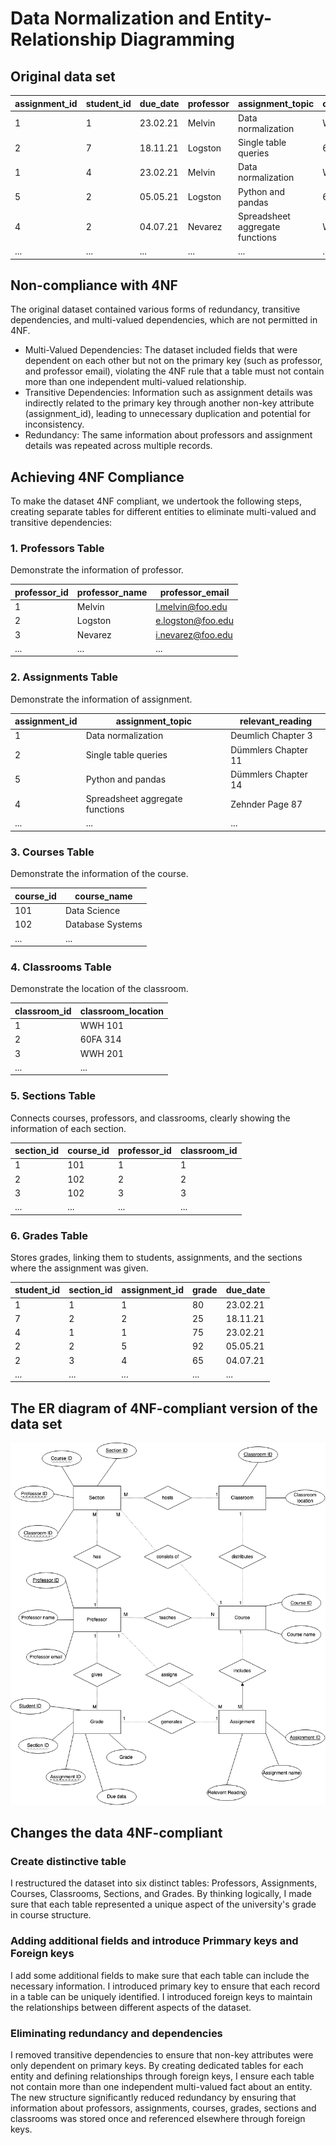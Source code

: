 # Data Normalization and Entity-Relationship Diagramming

## Original data set
| assignment_id | student_id | due_date | professor | assignment_topic                | classroom | grade | relevant_reading    | professor_email   |
| :------------ | :--------- | :------- | :-------- | :------------------------------ | :-------- | :---- | :------------------ | :---------------- |
| 1             | 1          | 23.02.21 | Melvin    | Data normalization              | WWH 101   | 80    | Deumlich Chapter 3  | l.melvin@foo.edu  |
| 2             | 7          | 18.11.21 | Logston   | Single table queries            | 60FA 314  | 25    | Dümmlers Chapter 11 | e.logston@foo.edu |
| 1             | 4          | 23.02.21 | Melvin    | Data normalization              | WWH 101   | 75    | Deumlich Chapter 3  | l.melvin@foo.edu  |
| 5             | 2          | 05.05.21 | Logston   | Python and pandas               | 60FA 314  | 92    | Dümmlers Chapter 14 | e.logston@foo.edu |
| 4             | 2          | 04.07.21 | Nevarez   | Spreadsheet aggregate functions | WWH 201   | 65    | Zehnder Page 87     | i.nevarez@foo.edu |
| ...           | ...        | ...      | ...       | ...                             | ...       | ...   | ...                 | ...               |


## Non-compliance with 4NF

The original dataset contained various forms of redundancy, transitive dependencies, and multi-valued dependencies, which are not permitted in 4NF.

- Multi-Valued Dependencies: The dataset included fields that were dependent on each other but not on the primary key (such as professor, and professor email), violating the 4NF rule that a table must not contain more than one independent multi-valued relationship.
- Transitive Dependencies: Information such as assignment details was indirectly related to the primary key through another non-key attribute (assignment_id), leading to unnecessary duplication and potential for inconsistency.
- Redundancy: The same information about professors and assignment details was repeated across multiple records.

## Achieving 4NF Compliance

To make the dataset 4NF compliant, we undertook the following steps, creating separate tables for different entities to eliminate multi-valued and transitive dependencies:

### 1. Professors Table

Demonstrate the information of professor.

| professor_id | professor_name | professor_email      |
|--------------|----------------|----------------------|
| 1            | Melvin         | l.melvin@foo.edu     |
| 2            | Logston        | e.logston@foo.edu    |
| 3            | Nevarez        | i.nevarez@foo.edu    |
| ...          | ...            | ...                  |

### 2. Assignments Table

Demonstrate the information of assignment.

| assignment_id | assignment_topic                 | relevant_reading    |
|---------------|----------------------------------|---------------------|
| 1             | Data normalization               | Deumlich Chapter 3  |
| 2             | Single table queries             | Dümmlers Chapter 11 |
| 5             | Python and pandas                | Dümmlers Chapter 14 |
| 4             | Spreadsheet aggregate functions  | Zehnder Page 87     |
| ...           | ...                              | ...                 |

### 3. Courses Table

Demonstrate the information of the course.

| course_id | course_name    |
|-----------|----------------|
| 101       | Data Science   |
| 102       | Database Systems |
| ...       | ...              |

### 4. Classrooms Table

Demonstrate the location of the classroom.

| classroom_id | classroom_location |
|--------------|--------------------|
| 1            | WWH 101            |
| 2            | 60FA 314           |
| 3            | WWH 201            |
| ...          | ...                |

### 5. Sections Table

Connects courses, professors, and classrooms, clearly showing the information of each section.

| section_id | course_id | professor_id | classroom_id |
|------------|-----------|--------------|--------------|
| 1          | 101       | 1            | 1            |
| 2          | 102       | 2            | 2            |
| 3          | 102       | 3            | 3            |
| ...        | ...       | ...          | ...          |

### 6. Grades Table

Stores grades, linking them to students, assignments, and the sections where the assignment was given.

| student_id | section_id | assignment_id | grade | due_date  |
|------------|------------|---------------|-------|-----------|
| 1          | 1          | 1             | 80    | 23.02.21  |
| 7          | 2          | 2             | 25    | 18.11.21  |
| 4          | 1          | 1             | 75    | 23.02.21  |
| 2          | 2          | 5             | 92    | 05.05.21  |
| 2          | 3          | 4             | 65    | 04.07.21  |
| ...        | ...        | ...           | ...   | ...       |

## The ER diagram of 4NF-compliant version of the data set
![ER-diagram](./images/ER-diagram.png)

## Changes the data 4NF-compliant

### Create distinctive table
I restructured the dataset into six distinct tables: Professors, Assignments, Courses, Classrooms, Sections, and Grades. By thinking logically, I made sure that each table represented a unique aspect of the university's grade in course structure.

### Adding additional fields and introduce Primmary keys and Foreign keys
I add some additional fields to make sure that each table can include the necessary information. I introduced primary key to ensure that each record in a table can be uniquely identified. I introduced foreign keys to maintain the relationships between different aspects of the dataset.

### Eliminating redundancy and dependencies
I removed transitive dependencies to ensure that non-key attributes were only dependent on primary keys. By creating dedicated tables for each entity and defining relationships through foreign keys, I ensure each table not contain more than one independent multi-valued fact about an entity. The new structure significantly reduced redundancy by ensuring that information about professors, assignments, courses, grades, sections and classrooms was stored once and referenced elsewhere through foreign keys. 

